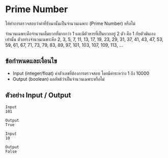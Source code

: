 # Prime Number
ให้ทำการตรวจสอบว่าค่าที่รับมานั้นเป็นจำนวนเฉพาะ (Prime Number) หรือไม่

จำนวนเฉพาะคือจำนวนเต็มบวกที่มากกว่า 1 และมีตัวหารที่เป็นบวกอยู่ 2 ตัว คือ 1 กับตัวมันเองเท่านั้น ตัวอย่างจำนวนเฉพาะคือ
2, 3, 5, 7, 11, 13, 17, 19, 23, 29, 31, 37, 41, 43, 47, 53, 59, 61, 67, 71, 73, 79, 83, 89, 97, 101, 103, 107, 109, 113, ...


## ข้อกำหนดและเงื่อนไข
- Input (integer/float) ค่าตัวเลขที่ต้องการตรวจสอบ โดยมีค่าระหว่าง 1 ถึง 10000
- Output (boolean) ผลลัพธ์ว่าเป็นจำนวนเฉพาะหรือไม่

## ตัวอย่าง Input / Output

```text
Input
101

Output
True
```

```text
Input
10

Output
False
```
